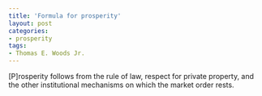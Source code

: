 ```yaml
---
title: 'Formula for prosperity'
layout: post
categories:
- prosperity
tags:
- Thomas E. Woods Jr.
---
```


\[P\]rosperity follows from the rule of law, respect for private property, and the other institutional mechanisms on which the market order rests.